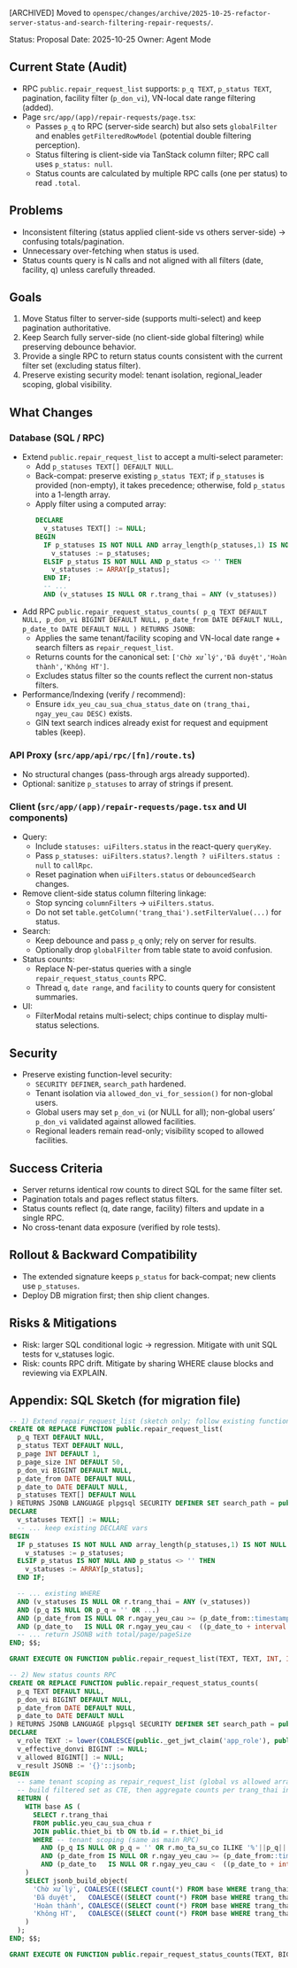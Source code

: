 [ARCHIVED] Moved to `openspec/changes/archive/2025-10-25-refactor-server-status-and-search-filtering-repair-requests/`.

Status: Proposal
Date: 2025-10-25
Owner: Agent Mode

## Current State (Audit)
- RPC `public.repair_request_list` supports: `p_q TEXT`, `p_status TEXT`, pagination, facility filter (`p_don_vi`), VN-local date range filtering (added).
- Page `src/app/(app)/repair-requests/page.tsx`:
  - Passes `p_q` to RPC (server-side search) but also sets `globalFilter` and enables `getFilteredRowModel` (potential double filtering perception).
  - Status filtering is client-side via TanStack column filter; RPC call uses `p_status: null`.
  - Status counts are calculated by multiple RPC calls (one per status) to read `.total`.

## Problems
- Inconsistent filtering (status applied client-side vs others server-side) → confusing totals/pagination.
- Unnecessary over-fetching when status is used.
- Status counts query is N calls and not aligned with all filters (date, facility, q) unless carefully threaded.

## Goals
1. Move Status filter to server-side (supports multi-select) and keep pagination authoritative.
2. Keep Search fully server-side (no client-side global filtering) while preserving debounce behavior.
3. Provide a single RPC to return status counts consistent with the current filter set (excluding status filter).
4. Preserve existing security model: tenant isolation, regional_leader scoping, global visibility.

## What Changes

### Database (SQL / RPC)
- Extend `public.repair_request_list` to accept a multi-select parameter:
  - Add `p_statuses TEXT[] DEFAULT NULL`.
  - Back-compat: preserve existing `p_status TEXT`; if `p_statuses` is provided (non-empty), it takes precedence; otherwise, fold `p_status` into a 1-length array.
  - Apply filter using a computed array:
    ```sql
    DECLARE
      v_statuses TEXT[] := NULL;
    BEGIN
      IF p_statuses IS NOT NULL AND array_length(p_statuses,1) IS NOT NULL THEN
        v_statuses := p_statuses;
      ELSIF p_status IS NOT NULL AND p_status <> '' THEN
        v_statuses := ARRAY[p_status];
      END IF;
      -- ...
      AND (v_statuses IS NULL OR r.trang_thai = ANY (v_statuses))
    ```
- Add RPC `public.repair_request_status_counts(
    p_q TEXT DEFAULT NULL,
    p_don_vi BIGINT DEFAULT NULL,
    p_date_from DATE DEFAULT NULL,
    p_date_to DATE DEFAULT NULL
  ) RETURNS JSONB`:
  - Applies the same tenant/facility scoping and VN-local date range + search filters as `repair_request_list`.
  - Returns counts for the canonical set: `['Chờ xử lý','Đã duyệt','Hoàn thành','Không HT']`.
  - Excludes status filter so the counts reflect the current non-status filters.
- Performance/Indexing (verify / recommend):
  - Ensure `idx_yeu_cau_sua_chua_status_date` on `(trang_thai, ngay_yeu_cau DESC)` exists.
  - GIN text search indices already exist for request and equipment tables (keep).

### API Proxy (`src/app/api/rpc/[fn]/route.ts`)
- No structural changes (pass-through args already supported).
- Optional: sanitize `p_statuses` to array of strings if present.

### Client (`src/app/(app)/repair-requests/page.tsx` and UI components)
- Query:
  - Include `statuses: uiFilters.status` in the react-query `queryKey`.
  - Pass `p_statuses: uiFilters.status?.length ? uiFilters.status : null` to `callRpc`.
  - Reset pagination when `uiFilters.status` or `debouncedSearch` changes.
- Remove client-side status column filtering linkage:
  - Stop syncing `columnFilters` → `uiFilters.status`.
  - Do not set `table.getColumn('trang_thai').setFilterValue(...)` for status.
- Search:
  - Keep debounce and pass `p_q` only; rely on server for results.
  - Optionally drop `globalFilter` from table state to avoid confusion.
- Status counts:
  - Replace N-per-status queries with a single `repair_request_status_counts` RPC.
  - Thread `q`, `date range`, and `facility` to counts query for consistent summaries.
- UI:
  - FilterModal retains multi-select; chips continue to display multi-status selections.

## Security
- Preserve existing function-level security:
  - `SECURITY DEFINER`, `search_path` hardened.
  - Tenant isolation via `allowed_don_vi_for_session()` for non-global users.
  - Global users may set `p_don_vi` (or NULL for all); non-global users’ `p_don_vi` validated against allowed facilities.
  - Regional leaders remain read-only; visibility scoped to allowed facilities.

## Success Criteria
- Server returns identical row counts to direct SQL for the same filter set.
- Pagination totals and pages reflect status filters.
- Status counts reflect (q, date range, facility) filters and update in a single RPC.
- No cross-tenant data exposure (verified by role tests).

## Rollout & Backward Compatibility
- The extended signature keeps `p_status` for back-compat; new clients use `p_statuses`.
- Deploy DB migration first; then ship client changes.

## Risks & Mitigations
- Risk: larger SQL conditional logic → regression. Mitigate with unit SQL tests for v_statuses logic.
- Risk: counts RPC drift. Mitigate by sharing WHERE clause blocks and reviewing via EXPLAIN.

## Appendix: SQL Sketch (for migration file)

```sql
-- 1) Extend repair_request_list (sketch only; follow existing function body)
CREATE OR REPLACE FUNCTION public.repair_request_list(
  p_q TEXT DEFAULT NULL,
  p_status TEXT DEFAULT NULL,
  p_page INT DEFAULT 1,
  p_page_size INT DEFAULT 50,
  p_don_vi BIGINT DEFAULT NULL,
  p_date_from DATE DEFAULT NULL,
  p_date_to DATE DEFAULT NULL,
  p_statuses TEXT[] DEFAULT NULL
) RETURNS JSONB LANGUAGE plpgsql SECURITY DEFINER SET search_path = public, pg_temp AS $$
DECLARE
  v_statuses TEXT[] := NULL;
  -- ... keep existing DECLARE vars
BEGIN
  IF p_statuses IS NOT NULL AND array_length(p_statuses,1) IS NOT NULL THEN
    v_statuses := p_statuses;
  ELSIF p_status IS NOT NULL AND p_status <> '' THEN
    v_statuses := ARRAY[p_status];
  END IF;

  -- ... existing WHERE
  AND (v_statuses IS NULL OR r.trang_thai = ANY (v_statuses))
  AND (p_q IS NULL OR p_q = '' OR ...)
  AND (p_date_from IS NULL OR r.ngay_yeu_cau >= (p_date_from::timestamp AT TIME ZONE 'Asia/Ho_Chi_Minh'))
  AND (p_date_to   IS NULL OR r.ngay_yeu_cau <  ((p_date_to + interval '1 day')::timestamp AT TIME ZONE 'Asia/Ho_Chi_Minh'));
  -- ... return JSONB with total/page/pageSize
END; $$;

GRANT EXECUTE ON FUNCTION public.repair_request_list(TEXT, TEXT, INT, INT, BIGINT, DATE, DATE, TEXT[]) TO authenticated;

-- 2) New status counts RPC
CREATE OR REPLACE FUNCTION public.repair_request_status_counts(
  p_q TEXT DEFAULT NULL,
  p_don_vi BIGINT DEFAULT NULL,
  p_date_from DATE DEFAULT NULL,
  p_date_to DATE DEFAULT NULL
) RETURNS JSONB LANGUAGE plpgsql SECURITY DEFINER SET search_path = public, pg_temp AS $$
DECLARE
  v_role TEXT := lower(COALESCE(public._get_jwt_claim('app_role'), public._get_jwt_claim('role'), ''));
  v_effective_donvi BIGINT := NULL;
  v_allowed BIGINT[] := NULL;
  v_result JSONB := '{}'::jsonb;
BEGIN
  -- same tenant scoping as repair_request_list (global vs allowed array)
  -- build filtered set as CTE, then aggregate counts per trang_thai into JSONB
  RETURN (
    WITH base AS (
      SELECT r.trang_thai
      FROM public.yeu_cau_sua_chua r
      JOIN public.thiet_bi tb ON tb.id = r.thiet_bi_id
      WHERE -- tenant scoping (same as main RPC)
        AND (p_q IS NULL OR p_q = '' OR r.mo_ta_su_co ILIKE '%'||p_q||'%' OR r.hang_muc_sua_chua ILIKE '%'||p_q||'%' OR tb.ten_thiet_bi ILIKE '%'||p_q||'%' OR tb.ma_thiet_bi ILIKE '%'||p_q||'%')
        AND (p_date_from IS NULL OR r.ngay_yeu_cau >= (p_date_from::timestamp AT TIME ZONE 'Asia/Ho_Chi_Minh'))
        AND (p_date_to   IS NULL OR r.ngay_yeu_cau <  ((p_date_to + interval '1 day')::timestamp AT TIME ZONE 'Asia/Ho_Chi_Minh'))
    )
    SELECT jsonb_build_object(
      'Chờ xử lý', COALESCE((SELECT count(*) FROM base WHERE trang_thai = 'Chờ xử lý'),0),
      'Đã duyệt',   COALESCE((SELECT count(*) FROM base WHERE trang_thai = 'Đã duyệt'),0),
      'Hoàn thành', COALESCE((SELECT count(*) FROM base WHERE trang_thai = 'Hoàn thành'),0),
      'Không HT',   COALESCE((SELECT count(*) FROM base WHERE trang_thai = 'Không HT'),0)
    )
  );
END; $$;

GRANT EXECUTE ON FUNCTION public.repair_request_status_counts(TEXT, BIGINT, DATE, DATE) TO authenticated;
```
